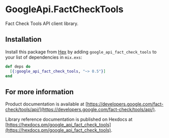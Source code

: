 # GoogleApi.FactCheckTools

Fact Check Tools API client library.



## Installation

Install this package from [Hex](https://hex.pm) by adding
`google_api_fact_check_tools` to your list of dependencies in `mix.exs`:

```elixir
def deps do
  [{:google_api_fact_check_tools, "~> 0.5"}]
end
```

## For more information

Product documentation is available at [https://developers.google.com/fact-check/tools/api/](https://developers.google.com/fact-check/tools/api/).

Library reference documentation is published on Hexdocs at
[https://hexdocs.pm/google_api_fact_check_tools](https://hexdocs.pm/google_api_fact_check_tools).
